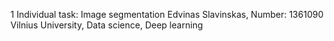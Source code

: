 1 Individual task: Image segmentation
Edvinas Slavinskas, Number: 1361090
Vilnius University, Data science, Deep learning

